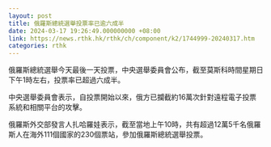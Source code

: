 ```yaml
---
layout: post
title: 俄羅斯總統選舉投票率已逾六成半
date: 2024-03-17 19:26:49.000000000 +08:00
link: https://news.rthk.hk/rthk/ch/component/k2/1744999-20240317.htm
categories: rthk
---
```


俄羅斯總統選舉今天最後一天投票，中央選舉委員會公布，截至莫斯科時間星期日下午1時左右，投票率已超過六成半。

中央選舉委員會表示，自投票開始以來，俄方已攔截約16萬次針對遠程電子投票系統和相關平台的攻擊。

俄羅斯外交部發言人扎哈羅娃表示，截至當地上午10時，共有超過12萬5千名俄羅斯人在海外111個國家的230個票站，參加俄羅斯總統選舉投票。

